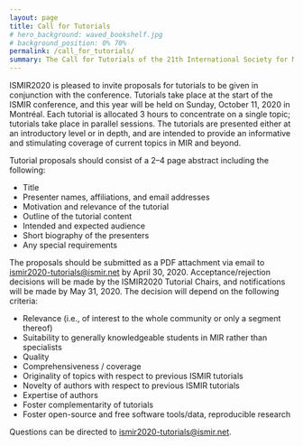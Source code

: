```yaml
---
layout: page
title: Call for Tutorials
# hero_background: waved_bookshelf.jpg
# background_position: 0% 70%
permalink: /call_for_tutorials/
summary: The Call for Tutorials of the 21th International Society for Music Information Retrieval Conference
---
```


ISMIR2020 is pleased to invite proposals for tutorials to be given in conjunction with the conference. Tutorials take place at the start of the ISMIR conference, and this year will be held on Sunday, October 11, 2020 in Montréal. Each tutorial is allocated 3 hours to concentrate on a single topic; tutorials take place in parallel sessions. The tutorials are presented either at an introductory level or in depth, and are intended to provide an informative and stimulating coverage of current topics in MIR and beyond. 

Tutorial proposals should consist of a 2–4 page abstract including the following:

- Title
- Presenter names, affiliations, and email addresses
- Motivation and relevance of the tutorial
- Outline of the tutorial content
- Intended and expected audience
- Short biography of the presenters
- Any special requirements

The proposals should be submitted as a PDF attachment via email to [ismir2020-tutorials@ismir.net](mailto:ismir2020-tutorials@ismir.net) by April 30, 2020. Acceptance/rejection decisions will be made by the ISMIR2020 Tutorial Chairs, and notifications will be made by May 31, 2020. The decision will depend on the following criteria:

- Relevance (i.e., of interest to the whole community or only a segment thereof)
- Suitability to generally knowledgeable students in MIR rather than specialists
- Quality
- Comprehensiveness / coverage
- Originality of topics with respect to previous ISMIR tutorials
- Novelty of authors with respect to previous ISMIR tutorials
- Expertise of authors
- Foster complementarity of tutorials
- Foster open-source and free software tools/data, reproducible research

Questions can be directed to [ismir2020-tutorials@ismir.net](mailto:ismir2020-tutorials@ismir.net).
